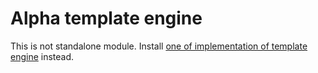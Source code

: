 # Alpha template engine

This is not standalone module.
Install [one of implementation of template engine](https://github.com/search?q=topic%3Aalpha-template-engine&type=Repositories) instead.